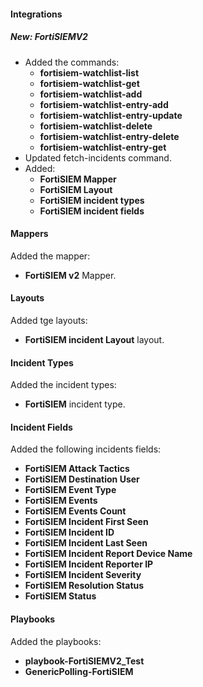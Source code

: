 #### Integrations
##### New: FortiSIEMV2
- Added the commands:
  - **fortisiem-watchlist-list**
  - **fortisiem-watchlist-get**
  - **fortisiem-watchlist-add**
  - **fortisiem-watchlist-entry-add**
  - **fortisiem-watchlist-entry-update**
  - **fortisiem-watchlist-delete**
  - **fortisiem-watchlist-entry-delete**
  - **fortisiem-watchlist-entry-get**
- Updated fetch-incidents command.
- Added:
  - **FortiSIEM Mapper**
  - **FortiSIEM Layout**
  - **FortiSIEM incident types**
  - **FortiSIEM incident fields**
#### Mappers
Added the mapper:
- **FortiSIEM v2** Mapper.
#### Layouts
Added tge layouts:
- **FortiSIEM incident Layout** layout.
#### Incident Types
  Added the incident types:
- **FortiSIEM** incident type.
#### Incident Fields
Added the following incidents fields:
- **FortiSIEM Attack Tactics**
- **FortiSIEM Destination User**
- **FortiSIEM Event Type** 
- **FortiSIEM Events**
- **FortiSIEM Events Count**
- **FortiSIEM Incident First Seen**
- **FortiSIEM Incident ID**
- **FortiSIEM Incident Last Seen**
- **FortiSIEM Incident Report Device Name**
- **FortiSIEM Incident Reporter IP**
- **FortiSIEM Incident Severity**
- **FortiSIEM Resolution Status**
- **FortiSIEM Status**
#### Playbooks
Added the playbooks:
- **playbook-FortiSIEMV2_Test**
- **GenericPolling-FortiSIEM**